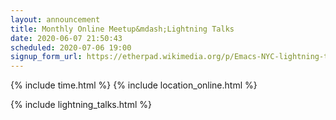 ```yaml
---
layout: announcement
title: Monthly Online Meetup&mdash;Lightning Talks
date: 2020-06-07 21:50:43
scheduled: 2020-07-06 19:00
signup_form_url: https://etherpad.wikimedia.org/p/Emacs-NYC-lightning-talks-July-2020
---
```


{% include time.html %}
{% include location_online.html %}

{% include lightning_talks.html %}
